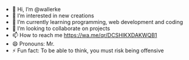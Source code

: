 - 👋 Hi, I’m @wallerke
- 👀 I’m interested in new creations
- 🌱 I’m currently learning programming, web development and coding
- 💞️ I’m looking to collaborate on projects
- 📫 How to reach me https://wa.me/qr/DCSHIKXDAKWQB1
- 😄 Pronouns: Mr.
- ⚡ Fun fact: To be able to think, you must risk being offensive

<!---
wallerke/wallerke is a ✨ special ✨ repository because its `README.md` (this file) appears on your GitHub profile.
You can click the Preview link to take a look at your changes.
--->
